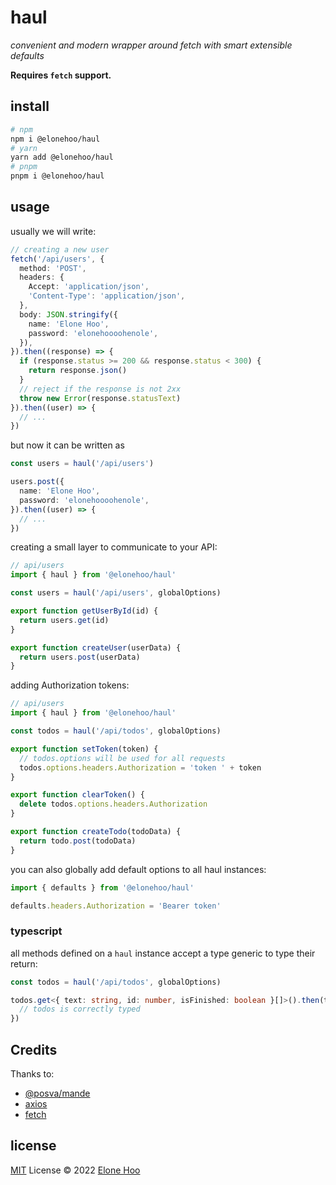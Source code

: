 # haul

*convenient and modern wrapper around fetch with smart extensible defaults*

**Requires `fetch` support.**

## install

```bash
# npm
npm i @elonehoo/haul
# yarn
yarn add @elonehoo/haul
# pnpm
pnpm i @elonehoo/haul
```

## usage

usually we will write:

```typescript
// creating a new user
fetch('/api/users', {
  method: 'POST',
  headers: {
    Accept: 'application/json',
    'Content-Type': 'application/json',
  },
  body: JSON.stringify({
    name: 'Elone Hoo',
    password: 'elonehoooohenole',
  }),
}).then((response) => {
  if (response.status >= 200 && response.status < 300) {
    return response.json()
  }
  // reject if the response is not 2xx
  throw new Error(response.statusText)
}).then((user) => {
  // ...
})
```

but now it can be written as

```typescript
const users = haul('/api/users')

users.post({
  name: 'Elone Hoo',
  password: 'elonehoooohenole',
}).then((user) => {
  // ...
})
```

creating a small layer to communicate to your API:

```typescript
// api/users
import { haul } from '@elonehoo/haul'

const users = haul('/api/users', globalOptions)

export function getUserById(id) {
  return users.get(id)
}

export function createUser(userData) {
  return users.post(userData)
}
```

adding Authorization tokens:

```typescript
// api/users
import { haul } from '@elonehoo/haul'

const todos = haul('/api/todos', globalOptions)

export function setToken(token) {
  // todos.options will be used for all requests
  todos.options.headers.Authorization = 'token ' + token
}

export function clearToken() {
  delete todos.options.headers.Authorization
}

export function createTodo(todoData) {
  return todo.post(todoData)
}
```

you can also globally add default options to all haul instances:

```typescript
import { defaults } from '@elonehoo/haul'

defaults.headers.Authorization = 'Bearer token'
```

### typescript

all methods defined on a `haul` instance accept a type generic to type their return:

```typescript
const todos = haul('/api/todos', globalOptions)

todos.get<{ text: string, id: number, isFinished: boolean }[]>().then(todos => {
  // todos is correctly typed
})
```

## Credits

Thanks to:

- [@posva/mande](https://github.com/posva/mande)
- [axios](https://github.com/axios/axios)
- [fetch](https://github.com/github/fetch)

## license

[MIT](./LICENSE) License © 2022 [Elone Hoo](https://github.com/elonehoo)
